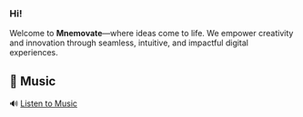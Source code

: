 ### Hi!
Welcome to **Mnemovate**—where ideas come to life. We empower creativity and innovation through seamless, intuitive, and impactful digital experiences.

## 🎵 Music
🔊 [Listen to Music](https://mnemovate.github.io/Mnemovate/)
